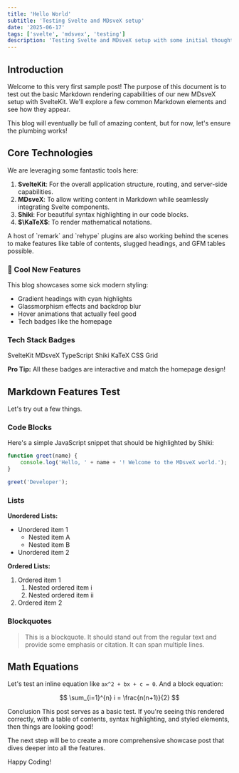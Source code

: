 ```yaml
---
title: 'Hello World'
subtitle: 'Testing Svelte and MDsveX setup'
date: '2025-06-17'
tags: ['svelte', 'mdsvex', 'testing']
description: 'Testing Svelte and MDsveX setup with some initial thoughts.'
---
```


<script>
  // This script block is optional in MDsveX files but can be used
  // to import components or run Svelte logic specific to this post.
  import Callout from '$lib/components/blog/Callout.svelte';
</script>

## Introduction

Welcome to this very first sample post! The purpose of this document is to test out the basic Markdown rendering capabilities of our new MDsveX setup with SvelteKit. We'll explore a few common Markdown elements and see how they appear.

This blog will eventually be full of amazing content, but for now, let's ensure the plumbing works!

## Core Technologies

We are leveraging some fantastic tools here:

1.  **SvelteKit**: For the overall application structure, routing, and server-side capabilities.
2.  **MDsveX**: To allow writing content in Markdown while seamlessly integrating Svelte components.
3.  **Shiki**: For beautiful syntax highlighting in our code blocks.
4.  **$\KaTeX$**: To render mathematical notations.

<Callout type="info" title="Plugin Power!">
  A host of `remark` and `rehype` plugins are also working behind the scenes to make features like table of contents, slugged headings, and GFM tables possible.
</Callout>

<div class="feature-box">
  <h3>🚀 Cool New Features</h3>
  <p>This blog showcases some sick modern styling:</p>
  <ul>
    <li>Gradient headings with cyan highlights</li>
    <li>Glassmorphism effects and backdrop blur</li>
    <li>Hover animations that actually feel good</li>
    <li>Tech badges like the homepage</li>
  </ul>
</div>

### Tech Stack Badges

<span class="tech-badge">SvelteKit</span>
<span class="tech-badge">MDsveX</span>
<span class="tech-badge">TypeScript</span>
<span class="tech-badge">Shiki</span>
<span class="tech-badge">KaTeX</span>
<span class="tech-badge">CSS Grid</span>

<div class="info-panel success">
  <strong>Pro Tip:</strong> All these badges are interactive and match the homepage design!
</div>

## Markdown Features Test

Let's try out a few things.

### Code Blocks

Here's a simple JavaScript snippet that should be highlighted by Shiki:

```javascript title="Example: console.log"
function greet(name) {
	console.log('Hello, ' + name + '! Welcome to the MDsveX world.');
}

greet('Developer');
```

### Lists

**Unordered Lists:**

- Unordered item 1
  - Nested item A
  - Nested item B
- Unordered item 2

**Ordered Lists:**

1. Ordered item 1
   1. Nested ordered item i
   2. Nested ordered item ii
2. Ordered item 2

### Blockquotes

> This is a blockquote. It should stand out from the regular text and provide some emphasis or citation. It can span multiple lines.

## Math Equations

Let's test an inline equation like `ax^2 + bx + c = 0`. And a block equation:

$$
\sum_{i=1}^{n} i = \frac{n(n+1)}{2}
$$

Conclusion
This post serves as a basic test. If you're seeing this rendered correctly, with a table of contents, syntax highlighting, and styled elements, then things are looking good!

The next step will be to create a more comprehensive showcase post that dives deeper into all the features.

Happy Coding!
